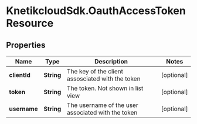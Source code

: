 # KnetikcloudSdk.OauthAccessTokenResource

## Properties
Name | Type | Description | Notes
------------ | ------------- | ------------- | -------------
**clientId** | **String** | The key of the client assosciated with the token | [optional] 
**token** | **String** | The token.  Not shown in list view | [optional] 
**username** | **String** | The username of the user associated with the token | [optional] 


